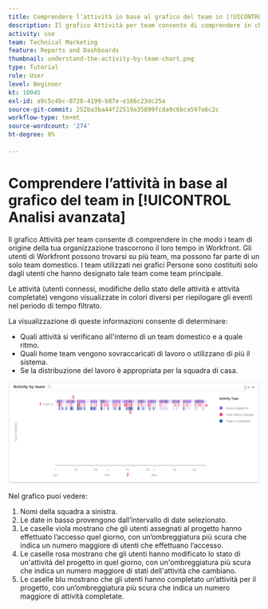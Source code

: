 ```yaml
---
title: Comprendere l’attività in base al grafico del team in [!UICONTROL Analisi avanzata]
description: Il grafico Attività per team consente di comprendere in che modo i team di origine della tua organizzazione trascorrono il loro tempo in Workfront.
activity: use
team: Technical Marketing
feature: Reports and Dashboards
thumbnail: understand-the-activity-by-team-chart.png
type: Tutorial
role: User
level: Beginner
kt: 10045
exl-id: a9c5c4bc-0728-4199-b87e-e166c23dc25a
source-git-commit: 252ba3ba44f22519a35899fcda9c6bca597a6c2c
workflow-type: tm+mt
source-wordcount: '274'
ht-degree: 0%

---
```


# Comprendere l’attività in base al grafico del team in [!UICONTROL Analisi avanzata]

Il grafico Attività per team consente di comprendere in che modo i team di origine della tua organizzazione trascorrono il loro tempo in Workfront. Gli utenti di Workfront possono trovarsi su più team, ma possono far parte di un solo team domestico. I team utilizzati nei grafici Persone sono costituiti solo dagli utenti che hanno designato tale team come team principale.

Le attività (utenti connessi, modifiche dello stato delle attività e attività completate) vengono visualizzate in colori diversi per riepilogare gli eventi nel periodo di tempo filtrato.

La visualizzazione di queste informazioni consente di determinare:

* Quali attività si verificano all&#39;interno di un team domestico e a quale ritmo.
* Quali home team vengono sovraccaricati di lavoro o utilizzano di più il sistema.
* Se la distribuzione del lavoro è appropriata per la squadra di casa.

![Immagine che mostra un grafico a gruppi con numeri relativi alle aree descritte nei punti elenco seguenti](assets/section-3-1.png)

Nel grafico puoi vedere:

1. Nomi della squadra a sinistra.
1. Le date in basso provengono dall’intervallo di date selezionato.
1. Le caselle viola mostrano che gli utenti assegnati al progetto hanno effettuato l’accesso quel giorno, con un’ombreggiatura più scura che indica un numero maggiore di utenti che effettuano l’accesso.
1. Le caselle rosa mostrano che gli utenti hanno modificato lo stato di un&#39;attività del progetto in quel giorno, con un&#39;ombreggiatura più scura che indica un numero maggiore di stati dell&#39;attività che cambiano.
1. Le caselle blu mostrano che gli utenti hanno completato un’attività per il progetto, con un’ombreggiatura più scura che indica un numero maggiore di attività completate.
